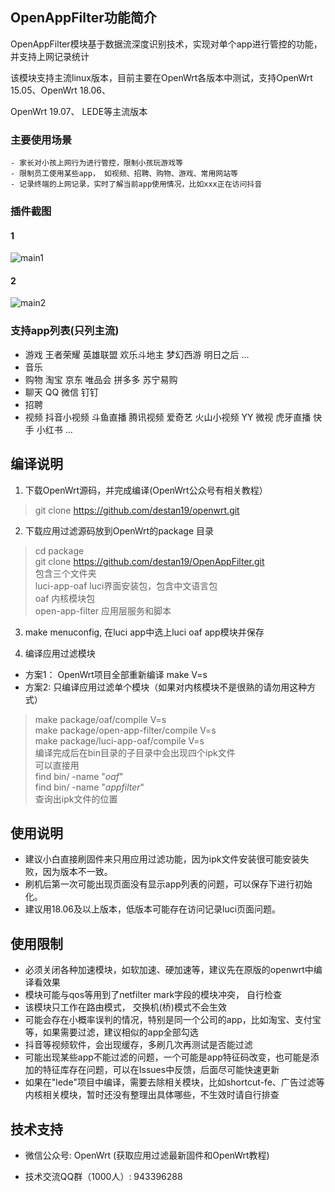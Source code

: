 ## OpenAppFilter功能简介

OpenAppFilter模块基于数据流深度识别技术，实现对单个app进行管控的功能，并支持上网记录统计

该模块支持主流linux版本，目前主要在OpenWrt各版本中测试，支持OpenWrt 15.05、OpenWrt 18.06、

OpenWrt 19.07、 LEDE等主流版本

### 主要使用场景
	- 家长对小孩上网行为进行管控，限制小孩玩游戏等
	- 限制员工使用某些app， 如视频、招聘、购物、游戏、常用网站等
	- 记录终端的上网记录，实时了解当前app使用情况，比如xxx正在访问抖音
	
### 插件截图
#### 1
![main1](https://github.com/destan19/images/blob/master/oaf/main1.png)


#### 2
![main2](https://github.com/destan19/images/blob/master/oaf/main2.png)

### 支持app列表(只列主流)
 - 游戏
   王者荣耀 英雄联盟 欢乐斗地主 梦幻西游 明日之后 ...
 - 音乐
 - 购物
   淘宝 京东 唯品会 拼多多 苏宁易购
 - 聊天
	QQ 微信 钉钉 
 - 招聘
 - 视频
   抖音小视频 斗鱼直播 腾讯视频 爱奇艺 火山小视频 YY 微视 虎牙直播 快手 小红书 ...

## 编译说明
1. 下载OpenWrt源码，并完成编译(OpenWrt公众号有相关教程）
> git clone https://github.com/destan19/openwrt.git
2. 下载应用过滤源码放到OpenWrt的package 目录
> cd package  
git clone https://github.com/destan19/OpenAppFilter.git  
包含三个文件夹  
luci-app-oaf   		luci界面安装包，包含中文语言包  
oaf   			内核模块包  
open-app-filter  	应用层服务和脚本  
	
3. make menuconfig, 在luci app中选上luci oaf app模块并保存

4. 编译应用过滤模块
- 方案1： OpenWrt项目全部重新编译   make V=s 
- 方案2:  只编译应用过滤单个模块（如果对内核模块不是很熟的请勿用这种方式）
> make package/oaf/compile V=s  
 make package/open-app-filter/compile V=s  
 make package/luci-app-oaf/compile V=s  
 编译完成后在bin目录的子目录中会出现四个ipk文件  
 可以直接用  
 find bin/ -name "*oaf*"  
 find bin/ -name "*appfilter*"   
 查询出ipk文件的位置  

## 使用说明
- 建议小白直接刷固件来只用应用过滤功能，因为ipk文件安装很可能安装失败，因为版本不一致。
- 刷机后第一次可能出现页面没有显示app列表的问题，可以保存下进行初始化。
- 建议用18.06及以上版本，低版本可能存在访问记录luci页面问题。
## 使用限制
- 必须关闭各种加速模块，如软加速、硬加速等，建议先在原版的openwrt中编译看效果
- 模块可能与qos等用到了netfilter mark字段的模块冲突， 自行检查
- 该模块只工作在路由模式， 交换机(桥)模式不会生效
- 可能会存在小概率误判的情况，特别是同一个公司的app，比如淘宝、支付宝等，如果需要过滤，建议相似的app全部勾选
- 抖音等视频软件，会出现缓存，多刷几次再测试是否能过滤
- 可能出现某些app不能过滤的问题，一个可能是app特征码改变，也可能是添加的特征库存在问题，可以在Issues中反馈，后面尽可能快速更新
- 如果在"lede"项目中编译，需要去除相关模块，比如shortcut-fe、广告过滤等内核相关模块，暂时还没有整理出具体哪些，不生效时请自行排查
## 技术支持

- 微信公众号: OpenWrt (获取应用过滤最新固件和OpenWrt教程)

- 技术交流QQ群（1000人）: 943396288
